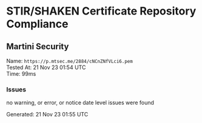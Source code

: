 # STIR/SHAKEN Certificate Repository Compliance

## Martini Security

Name: `https://p.mtsec.me/2884/cNCnZNfVLci6.pem`\
Tested At: 21 Nov 23 01:54 UTC\
Time: 99ms

### Issues

no warning, or error, or notice date level issues were found

Generated: 21 Nov 23 01:55 UTC